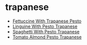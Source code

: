 # trapanese

 * [Fettuccine With Trapanese Pesto](../../index/f/fettuccine-with-trapanese-pesto-108669.json)
 * [Linguine With Pesto Trapanese](../../index/l/linguine-with-pesto-trapanese-351189.json)
 * [Spaghetti With Pesto Trapanese](../../index/s/spaghetti-with-pesto-trapanese-2521.json)
 * [Tomato Almond Pesto Trapanese](../../index/t/tomato-almond-pesto-trapanese.json)
